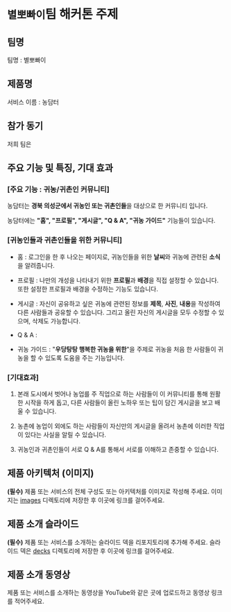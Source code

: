 # `별뽀빠이`팀 해커톤 주제

## 팀명

팀명 : 별뽀빠이

## 제품명

서비스 이름 :  농담터

## 참가 동기

저희 팀은 

## 주요 기능 및 특징, 기대 효과


### **[주요 기능 : 귀농/귀촌인 커뮤니티]**

농담터는 **경북 의성군에서 귀농인 또는 귀촌인들**을 대상으로 한 커뮤니티 입니다.

농담터에는 **"홈", "프로필", "게시글", "Q & A", "귀농 가이드"** 기능들이 있습니다. 


### **[귀농인들과 귀촌인들을 위한 커뮤니티]**

- 홈 : 로그인을 한 후 나오는 페이지로, 귀농인들을 위한 **날씨**와 귀농에 관련된 **소식**을 알려줍니다.

- 프로필 : 나만의 개성을 나타내기 위한 **프로필**과 **배경**을 직접 설정할 수 있습니다. 또한 설정한 프로필과 배경을 수정하는 기능도 있습니다.

- 게시글 : 자신이 공유하고 싶은 귀농에 관련된 정보를 **제목**, **사진**, **내용**을 작성하여 다른 사람들과 공유할 수 있습니다. 그리고 올린 자신의 게시글을 모두 수정할 수 있으며, 삭제도 가능합니다.
  
- Q & A :
  
- 귀농 가이드 : "**우당탕탕 행복한 귀농을 위한**"을 주제로 귀농을 처음 한 사람들이 귀농을 할 수 있도록 도움을 주는 기능입니다.


### **[기대효과]**

1. 본래 도시에서 벗어나 농업를 주 직업으로 하는 사람들이 이 커뮤니티를 통해 원활한 시작을 하게 돕고, 다른 사람들이 올린 노하우 또는 팁이 담긴 게시글을 보고 배울 수 있습니다.

2. 농촌에 농업이 외에도 하는 사람들이 자신만의 게시글을 올려서 농촌에 이러한 직업이 있다는 사실을 알릴 수 있습니다.

3. 귀농인과 귀촌인들이 서로 Q & A를 통해서 서로를 이해하고 존중할 수 있습니다.

## 제품 아키텍처 (이미지)

**(필수)** 제품 또는 서비스의 전체 구성도 또는 아키텍처를 이미지로 작성해 주세요. 이미지는 [images](./images) 디렉토리에 저장한 후 이곳에 링크를 걸어주세요.

## 제품 소개 슬라이드

**(필수)** 제품 또는 서비스를 소개하는 슬라이드 덱을 리포지토리에 추가해 주세요. 슬라이드 덱은 [decks](./decks) 디렉토리에 저장한 후 이곳에 링크를 걸어주세요.

## 제품 소개 동영상

제품 또는 서비스를 소개하는 동영상을 YouTube와 같은 곳에 업로드하고 동영상 링크를 적어주세요.
